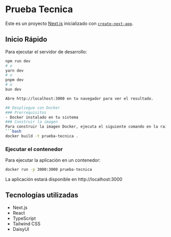 # Prueba Tecnica

Este es un proyecto [Next.js](https://nextjs.org) inicializado con [`create-next-app`](https://nextjs.org/docs/app/api-reference/cli/create-next-app).

## Inicio Rápido

Para ejecutar el servidor de desarrollo:

```bash
npm run dev
# o
yarn dev
# o
pnpm dev
# o
bun dev

Abre http://localhost:3000 en tu navegador para ver el resultado.

## Despliegue con Docker
### Prerrequisitos
- Docker instalado en tu sistema
### Construir la imagen
Para construir la imagen Docker, ejecuta el siguiente comando en la raíz del proyecto:
```bash
docker build -t prueba-tecnica .
```
### Ejecutar el contenedor
Para ejecutar la aplicación en un contenedor:
```bash
docker run -p 3000:3000 prueba-tecnica
```
La aplicación estará disponible en http://localhost:3000

## Tecnologías utilizadas
- Next.js
- React
- TypeScript
- Tailwind CSS
- DaisyUI